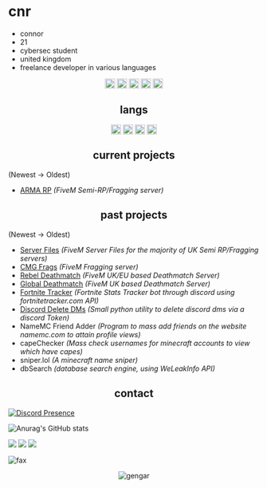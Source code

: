 <h1>cnr</h1>

- connor
- 21
- cybersec student
- united kingdom
- freelance developer in various languages

<p align="center">
<a href="https://twitter.com/c123786/" target="blank"><img align="center" src="https://cdn.jsdelivr.net/npm/simple-icons@3.0.1/icons/twitter.svg" alt="twitter" height="20" width="20" /></a>
  <a href="https://instagr.am/connuhs/" target="blank"><img align="center" src="https://cdn.jsdelivr.net/npm/simple-icons@3.0.1/icons/instagram.svg" alt="instagram" height="20" width="20" /></a>
<a href="https://t.me/squirted/" target="blank"><img align="center" src="https://cdn.jsdelivr.net/npm/simple-icons@3.0.1/icons/telegram.svg" alt="telegram" height="20" width="20" /></a>
  <a href="https://twitch.tv/cnr1337/" target="blank"><img align="center" src="https://cdn.jsdelivr.net/npm/simple-icons@3.0.1/icons/twitch.svg" alt="twitch" height="20" width="20" /></a>
<a href="https://youtube.com/cnr69/" target="blank"><img align="center" src="https://cdn.jsdelivr.net/npm/simple-icons@3.0.1/icons/youtube.svg" alt="youtube" height="20" width="20" /></a>
</p>

<h2 align="center">langs</h2>

<p align="center">
<img align="center" src="https://cdn.jsdelivr.net/npm/simple-icons@3.0.1/icons/python.svg" alt="python" height="20" width="20" />
<img align="center" src="https://cdn.jsdelivr.net/npm/simple-icons@3.0.1/icons/lua.svg" alt="lua" height="20" width="20" />
<img align="center" src="https://cdn.jsdelivr.net/npm/simple-icons@3.0.1/icons/csharp.svg" alt="csharp" height="20" width="20" />
<img align="center" src="https://cdn.jsdelivr.net/npm/simple-icons@3.0.1/icons/node-dot-js.svg" alt="nodejs" height="20" width="20" />
</p>

<h2 align="center">current projects</h2>

(Newest -> Oldest)
- [ARMA RP](https://discord.gg/armarp) *(FiveM Semi-RP/Fragging server)*

<h2 align="center">past projects</h2>

(Newest -> Oldest)
- [Server Files](https://github.com/elfbars/Server-Files) *(FiveM Server Files for the majority of UK Semi RP/Fragging servers)*
- [CMG Frags](https://github.com/CMG-Frags) *(FiveM Fragging server)*
- [Rebel Deathmatch](https://discord.gg/rebeldm) *(FiveM UK/EU based Deathmatch Server)*
- [Global Deathmatch](https://github.com/globaldeathmatch) *(FiveM UK based Deathmatch Server)*
- [Fortnite Tracker](https://discord.ly/cnr-tracker) *(Fortnite Stats Tracker bot through discord using fortnitetracker.com API)*
- [Discord Delete DMs](https://github.com/elfbars/discord-delete-dms) *(Small python utility to delete discord dms via a discord Token)*
- NameMC Friend Adder *(Program to mass add friends on the website namemc.com to attain profile views)*
- capeChecker *(Mass check usernames for minecraft accounts to view which have capes)*
- sniper.lol *(A minecraft name sniper)*
- dbSearch *(database search engine, using WeLeakInfo API)*
<h2 align="center">contact</h2>

[![Discord Presence](https://lanyard-profile-readme.vercel.app/api/609044650019258407?theme=dark&bg=000000&animated=true&hideDiscrim=false&borderRadius=10px&idleMessage=Probably%20asleep)](https://discord.com/users/609044650019258407)

![Anurag's GitHub stats](https://github-readme-stats.vercel.app/api?username=elfbars&count_private=true&show_icons=true&theme=dracula)
<p><img src="http://github-profile-summary-cards.vercel.app/api/cards/profile-details?username=elfbars&theme=transparent" />
<img src="https://github-readme-streak-stats.herokuapp.com/?user=elfbars&hide_border=true&card_width=338&theme=transparent" />
<img src="https://github-readme-stats.vercel.app/api/top-langs/?username=elfbars&langs_count=10&exclude_repo=&hide=jupyter%20notebook,vim%20script,cmake,makefile,batchfile,emacs%20lisp,css,html&layout=default&card_width=699&hide_border=true&theme=transparent" /></p>
<img src="https://komarev.com/ghpvc/?username=elfbars&color=lightgray" alt="fax" width="" height="">
<p align="center">
<img alt="gengar" src="https://media.tenor.com/rcuxuxJjDcoAAAAC/pok%C3%A9mon-gengar.gif">
</p>

